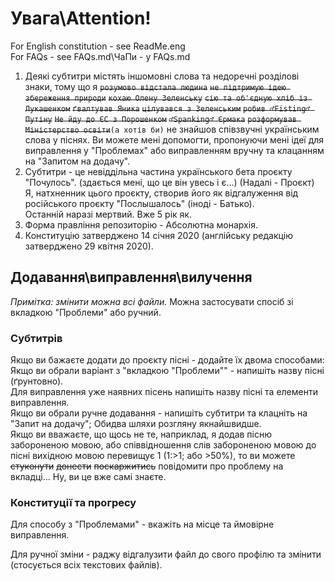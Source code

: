 # Увага\Attention!
For English constitution - see ReadMe.eng <br>
For FAQs - see FAQs.md\ЧаПи - у FAQs.md
1. Деякі субтитри містять іншомовні слова та недоречні розділові знаки, тому що я ~~`розумово відстала людина`~~ ~~`не підтримую ідею збереження природи`~~ ~~`кохаю Олену Зеленську`~~ ~~`сію та об'єдную хліб із Лукашенком`~~ ~~`ґвалтував Яника`~~ ~~`цілувався з Зеленським`~~ ~~`робив ♂Fisting♂ Путіну`~~ ~~`Не йду до ЄС з Порошенком`~~ ~~`♂Spanking♂ Єрмака`~~ ~~`розформував Міністерство освіти`~~`(а хотів би)` не знайшов співзвучні українським слова у піснях. Ви можете мені допомогти, пропонуючи мені ідеї для виправлення у "Проблемах" або виправленням вручну та клацанням на "Запитом на додачу".
1. Субтитри - це невіддільна частина українського бета проєкту "Почулось". (здається мені, що це він увесь і є...) (Надалі - Проєкт) <br> Я, натхненник цього проєкту, створив його як відгалуження від російського проєкту "Послышалось" (іноді - Батько). <br> Останній наразі мертвий. Вже 5 рік як.
1. Форма правління репозиторію - Абсолютна монархія.
1. Конституцію затверджено 14 січня 2020 (англійську редакцію затверджено 29 квітня 2020).

## Додавання\виправлення\вилучення
*Примітка: змінити можна всі файли.* Можна застосувати спосіб зі вкладкою "Проблеми" або ручний.
### Субтитрів
Якщо ви бажаєте додати до проєкту пісні - додайте їх двома способами: <br>
Якщо ви обрали варіант з "вкладкою "Проблеми"" - напишіть назву пісні (ґрунтовно). <br>
Для виправлення уже наявних пісень напишіть назву пісні та елементи виправлення. <br>
Якщо ви обрали ручне додавання - напишіть субтитри та клацніть на "Запит на додачу"; Обидва шляхи розгляну якнайшвидше. <br>
Якщо ви вважаєте, що щось не те, наприклад, я додав пісню забороненою мовою, або співвідношення слів забороненою мовою до пісні вихідною мовою перевищує 1 (1:>1; або >50%), то ви можете ~~стуконути~~ ~~донести~~ ~~поскаржитись~~ повідомити про проблему на вкладці... Ну, ви це вже самі знаєте.
### Конституції та прогресу
Для способу з "Проблемами" - вкажіть на місце та ймовірне виправлення.

Для ручної зміни - раджу відгалузити файл до свого профілю та змінити (стосується всіх текстових файлів).
